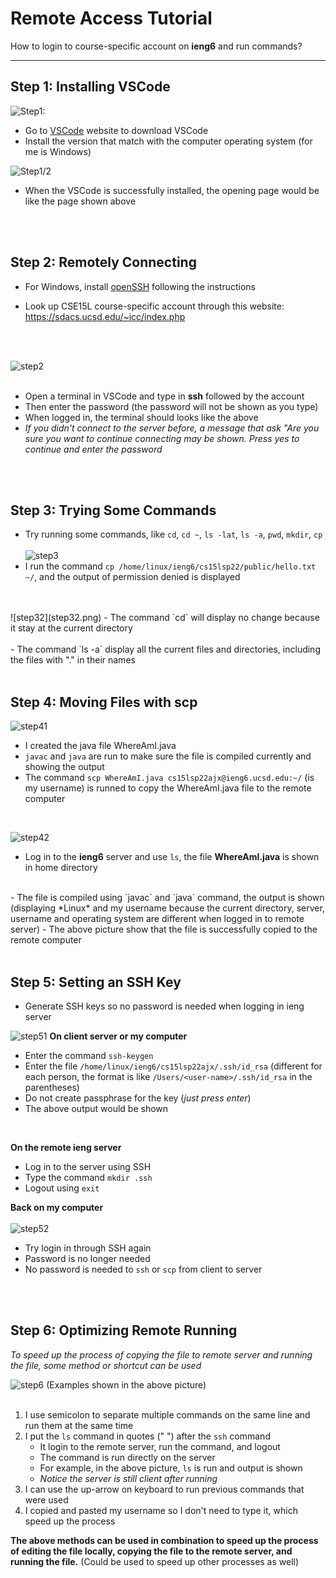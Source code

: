 # Remote Access Tutorial
How to login to course-specific account on **ieng6**  and run commands?

---

## Step 1: Installing VSCode
![Step1:](step1.png)
- Go to [VSCode](https://code.visualstudio.com/) website to download VSCode
- Install the version that match with the computer operating system (for me is Windows)

![Step1/2](part2.png)
- When the VSCode is successfully installed, the opening page would be like the page shown above
<br/>
<br/>

## Step 2: Remotely Connecting

- For Windows, install [openSSH](https://docs.microsoft.com/en-us/windows-server/administration/openssh/openssh_install_firstuse) following the instructions

- Look up CSE15L course-specific account through this website:
https://sdacs.ucsd.edu/~icc/index.php
<br/>
<br/>

![step2](step2.png)
<br/>
<br/>

- Open a terminal in VSCode and type in **ssh** followed by the account
- Then enter the password (the password will not be shown as you type)
- When logged in, the terminal should looks like the above
- *If you didn't connect to the server before, a message that ask "Are you sure you want to continue connecting may be shown. Press yes to continue and enter the password*
<br/>
<br/>

## Step 3: Trying Some Commands
- Try running some commands, like `cd`, `cd ~`, `ls -lat`, `ls -a`, `pwd`, `mkdir`, `cp`<br/><br/>
![step3](step3.png)
- I run the command `cp /home/linux/ieng6/cs15lsp22/public/hello.txt ~/`, and the output of permission denied is displayed
<br/>
<br/>![step32](step32.png)
- The command `cd` will display no change because it stay at the current directory<br/>
<br/>
- The command `ls -a` display all the current files and directories, including the files with "." in their names
<br/>
<br/>

## Step 4: Moving Files with **scp**
![step41](step4.png)
- I created the java file WhereAmI.java
- `javac` and `java` are run to make sure the file is compiled currently and showing the output
- The command `scp WhereAmI.java cs15lsp22ajx@ieng6.ucsd.edu:~/` (is my username) is runned to copy the WhereAmI.java file to the remote computer <br/>
<br/>

![step42](step42.png)
- Log in to the **ieng6** server and use `ls`, the file **WhereAmI.java** is shown in home directory <br/>
<br/>
- The file is compiled using `javac` and `java` command, the output is shown (displaying *Linux* and my username because the current directory, server, username and operating system are different when logged in to remote server)
- The above picture show that the file is successfully copied to the remote computer
<br/>
<br/>

## Step 5: Setting an SSH Key

- Generate SSH keys so no password is needed when logging in ieng server

![step51](step51.png)
**On client server or my computer**
- Enter the command `ssh-keygen` 
- Enter the file `/home/linux/ieng6/cs15lsp22ajx/.ssh/id_rsa` (different for each person, the format is like `/Users/<user-name>/.ssh/id_rsa` in the parentheses)
- Do not create passphrase for the key (*just press enter*)
- The above output would be shown <br/>
<br/>

**On the remote ieng server**
- Log in to the server using SSH
- Type the command `mkdir .ssh`
- Logout using `exit`

**Back on my computer** <br/>
<br/>
![step52](step52.png)
- Try login in through SSH again
- Password is no longer needed
- No password is needed to `ssh` or `scp` from client to server
<br/>
<br/>

## Step 6: Optimizing Remote Running

*To speed up the process of copying the file to remote server and running the file, some method or shortcut can be used*

![step6](step6.png)
(Examples shown in the above picture)<br/>
<br/>

1. I use semicolon to separate multiple commands on the same line and run them at the same time<br/>
2. I put the `ls` command in quotes (" ") after the `ssh` command
    - It login to the remote server, run the command, and logout
    - The command is run directly on the server
    - For example, in the above picture, `ls` is run and output is shown
    - *Notice the server is still client after running*
3. I can use the up-arrow on keyboard to run previous commands that were used
4. I copied and pasted my username so I don't need to type it, which speed up the process

**The above methods can be used in combination to speed up the process of editing the file locally, copying the file to the remote server, and running the file.**
(Could be used to speed up other processes as well)
